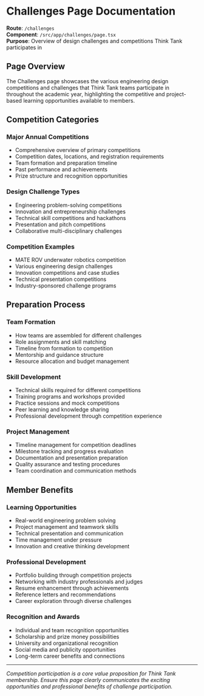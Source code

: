 # Challenges Page Documentation

**Route**: `/challenges`  
**Component**: `/src/app/challenges/page.tsx`  
**Purpose**: Overview of design challenges and competitions Think Tank participates in

## Page Overview

The Challenges page showcases the various engineering design competitions and challenges that Think Tank teams participate in throughout the academic year, highlighting the competitive and project-based learning opportunities available to members.

## Competition Categories

### Major Annual Competitions

- Comprehensive overview of primary competitions
- Competition dates, locations, and registration requirements
- Team formation and preparation timeline
- Past performance and achievements
- Prize structure and recognition opportunities

### Design Challenge Types

- Engineering problem-solving competitions
- Innovation and entrepreneurship challenges
- Technical skill competitions and hackathons
- Presentation and pitch competitions
- Collaborative multi-disciplinary challenges

### Competition Examples

- MATE ROV underwater robotics competition
- Various engineering design challenges
- Innovation competitions and case studies
- Technical presentation competitions
- Industry-sponsored challenge programs

## Preparation Process

### Team Formation

- How teams are assembled for different challenges
- Role assignments and skill matching
- Timeline from formation to competition
- Mentorship and guidance structure
- Resource allocation and budget management

### Skill Development

- Technical skills required for different competitions
- Training programs and workshops provided
- Practice sessions and mock competitions
- Peer learning and knowledge sharing
- Professional development through competition experience

### Project Management

- Timeline management for competition deadlines
- Milestone tracking and progress evaluation
- Documentation and presentation preparation
- Quality assurance and testing procedures
- Team coordination and communication methods

## Member Benefits

### Learning Opportunities

- Real-world engineering problem solving
- Project management and teamwork skills
- Technical presentation and communication
- Time management under pressure
- Innovation and creative thinking development

### Professional Development

- Portfolio building through competition projects
- Networking with industry professionals and judges
- Resume enhancement through achievements
- Reference letters and recommendations
- Career exploration through diverse challenges

### Recognition and Awards

- Individual and team recognition opportunities
- Scholarship and prize money possibilities
- University and organizational recognition
- Social media and publicity opportunities
- Long-term career benefits and connections

---

_Competition participation is a core value proposition for Think Tank membership. Ensure this page clearly communicates the exciting opportunities and professional benefits of challenge participation._
